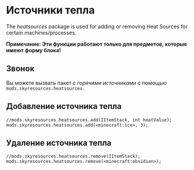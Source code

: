 # Источники тепла

The *heatsources* package is used for adding or removing Heat Sources for certain machines/processes.

**Примечание: Эти функции работают только для предметов, которые имеют форму блока!**

## Звонок

Вы можете вызвать пакет с *горячими источниками* с помощью `mods.skyresources.heatsources.`

## Добавление источника тепла

```zenscript
//mods.skyresources.heatsources.add(IItemStack, int heatValue);
mods.skyresources.heatsources.add(<minecraft:ice>, 3);
```

## Удаление источника тепла

```zenscript
//mods.skyresources.heatsources.remove(IItemStack);
mods.skyresources.heatsources.remove(<minecraft:obsidian>);
```